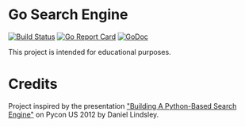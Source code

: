 # Go Search Engine

[![Build Status](https://travis-ci.org/dwayhs/go-search-engine.svg?branch=master)](https://travis-ci.org/dwayhs/go-search-engine)
[![Go Report Card](https://goreportcard.com/badge/github.com/dwayhs/go-search-engine)](https://goreportcard.com/report/github.com/dwayhs/go-search-engine)
[![GoDoc](https://godoc.org/github.com/dwayhs/go-search-engine?status.svg)](https://godoc.org/github.com/dwayhs/go-search-engine)

This project is intended for educational purposes.

# Credits

Project inspired by the presentation ["Building A Python-Based Search Engine"](https://www.youtube.com/watch?v=cY7pE7vX6MU) on Pycon
US 2012 by Daniel Lindsley.
